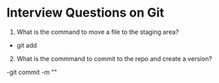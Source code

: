 # Interview Questions on Git

1. What is the command to move a file to the staging area?

- git add <file-name>

2. What is the commmand to commit to the repo and create a version?

-git commit -m "<message>"